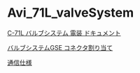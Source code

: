 # Avi_71L_valveSystem

[C-71L バルブシステム 電装 ドキュメント](documents/Avi_71L_valveSystem.md)

[バルブシステムGSE コネクタ割り当て](documents/pinsAllocation.md)

[通信仕様](documents/serialCom.md)
